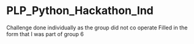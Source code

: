 # PLP_Python_Hackathon_Ind

Challenge done individually as the group did not co operate
Filled in the form that I was part of group 6
